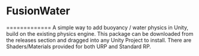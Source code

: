 # FusionWater
=============
A simple way to add buoyancy / water physics in Unity, build on the existing physics engine.
This package can be downloaded from the releases section and dragged into any Unity Project to install.
There are Shaders/Materials provided for both URP and Standard RP.

